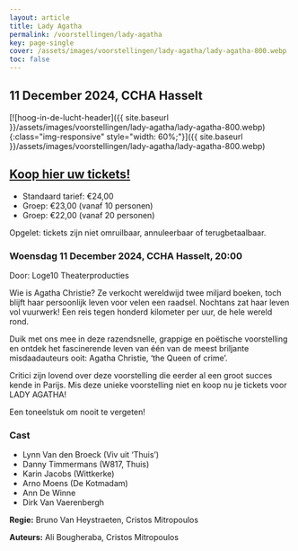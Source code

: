 ```yaml
---
layout: article
title: Lady Agatha
permalink: /voorstellingen/lady-agatha
key: page-single
cover: /assets/images/voorstellingen/lady-agatha/lady-agatha-800.webp
toc: false
---
```


## 11 December 2024, CCHA Hasselt

<!--more-->

[![hoog-in-de-lucht-header]({{ site.baseurl }}/assets/images/voorstellingen/lady-agatha/lady-agatha-800.webp){:class="img-responsive" style="width: 60%;"}]({{ site.baseurl }}/assets/images/voorstellingen/lady-agatha/lady-agatha-800.webp)

## [Koop hier uw tickets!](https://tickets.roodfluweel.be/reprise/Show/SeatSelection/ef1a2505-29f6-4316-b01c-34dbf0c308cf)

- Standaard tarief: €24,00
- Groep: €23,00 (vanaf 10 personen)
- Groep: €22,00 (vanaf 20 personen)

Opgelet: tickets zijn niet omruilbaar, annuleerbaar of terugbetaalbaar.

### Woensdag 11 December 2024, CCHA Hasselt, 20:00

Door: Loge10 Theaterproducties

Wie is Agatha Christie?
Ze verkocht wereldwijd twee miljard boeken, toch blijft haar persoonlijk leven voor velen een raadsel. Nochtans zat haar leven vol vuurwerk! Een reis tegen honderd kilometer per uur, de hele wereld rond.

Duik met ons mee in deze razendsnelle, grappige en poëtische voorstelling en ontdek het fascinerende leven van één van de meest briljante misdaadauteurs ooit: Agatha Christie, ‘the Queen of crime’.

Critici zijn lovend over deze voorstelling die eerder al een groot succes kende in Parijs. Mis deze unieke voorstelling niet en koop nu je tickets voor LADY AGATHA!

Een toneelstuk om nooit te vergeten!

### Cast
- Lynn Van den Broeck (Viv uit ‘Thuis’)
- Danny Timmermans (W817, Thuis)
- Karin Jacobs (Wittkerke)
- Arno Moens (De Kotmadam)
- Ann De Winne
- Dirk Van Vaerenbergh


**Regie:** Bruno Van Heystraeten, Cristos Mitropoulos

**Auteurs:** Ali Bougheraba, Cristos Mitropoulos
